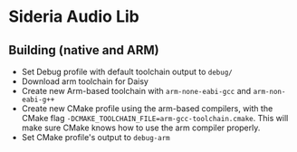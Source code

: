 # Sideria Audio Lib

## Building (native and ARM)

- Set Debug profile with default toolchain output to `debug/`
- Download arm toolchain for Daisy
- Create new Arm-based toolchain with `arm-none-eabi-gcc` and `arm-non-eabi-g++`
- Create new CMake profile using the arm-based compilers, with the CMake flag `-DCMAKE_TOOLCHAIN_FILE=arm-gcc-toolchain.cmake`. This will make sure CMake knows how to use the arm compiler properly.
- Set CMake profile's output to `debug-arm`